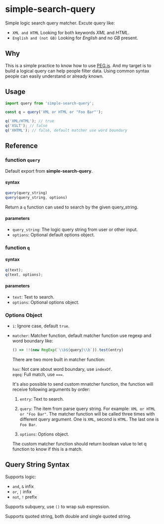 # simple-search-query

Simple logic search query matcher. Excute query like:

* `XML and HTML` Looking for both keywords *XML* and *HTML*.
* `English and (not GB)` Looking for *English* and no *GB* present.

## Why

This is a simple practice to know how to use [PEG.js][]. And my target is to build a logical query can help people filter data. Using common syntax people can easily understand or already known.

## Usage

```js
import query from 'simple-search-query';

const q = query('XML or HTML or "Foo Bar"');

q('XML/HTML'); // true
q('XSLT'); // false
q('XHTML'); // false, default matcher use word boundary
```

## Reference

### function `query`

Default export from **simple-search-query**.

#### syntax

```js
query(query_string)
query(query_string, options)
```

Return a `q` function can used to search by the given query_string.

#### parameters

*   `query_string`: The logic query string from user or other input.
*   `options`: Optional default options object.

### function `q`

#### syntax

```js
q(text);
q(text, options);

```

#### parameters

*   `text`: Text to search.  
*   `options`: Optional options object.

### Options Object

*   `i`: Ignore case, default `true`.  
*   `matcher`: Matcher function, default matcher function use regexp and word boundary like:

    ```js
    () => !!(new RegExp(`\\b${query}\\b`)).test(entry)
    ```
   
    There are two more built in matcher function:
    
    `has`: Not care about word boundary, use `indexOf`.  
    `eqeq`: Full match, use `===`.
   
    It's also possible to send custom mnatcher function, the function will receive following arguments by order:

    1.  `entry`: Text to search.
    2.  `query`: The item from parse query string. For example: `XML or HTML or "Foo Bar"`. The matcher function will be called three times
        with different query argument. One is `XML`, second is `HTML`. The last one is `Foo Bar`.
        
    3.  `options`: Options object.

    The custom matcher function should return boolean value to let q function to know if this is a match.


## Query String Syntax

Supports logic:

* `and`, `&` infix
* `or`, `|` infix
* `not`, `!` prefix

Supports subquery, use `()` to wrap sub expression.

Supports quoted string, both double and single quoted string.

[PEG.js]:https://pegjs.org/
